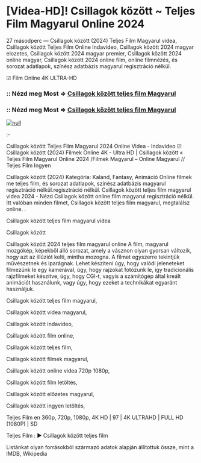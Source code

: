 # [Videa-HD]! Csillagok között ~ Teljes Film Magyarul Online 2024





27 másodperc — Csillagok között (2024) Teljes Film Magyarul videa, Csillagok között Teljes Film Online Indavideo, Csillagok között 2024 magyar elozetes, Csillagok között 2024 magyar premier, Csillagok között 2024 online magyar, Csillagok között 2024 online film, online filmnézés, és sorozat adatlapok, színész adatbázis magyarul regisztráció nélkül.

☑ Film Online 4K ULTRA-HD

### :: Nézd meg Most => [Csillagok között teljes film Magyarul](https://t.co/hzjHFNYXSq)

### :: Nézd meg Most => [Csillagok között teljes film Magyarul](https://t.co/hzjHFNYXSq)

[![null](https://static.wixstatic.com/media/855a25_043b5abeb4ae4d35ac003198e7fe56ed~mv2.gif)](https://t.co/hzjHFNYXSq)

:-

Csillagok között Teljes Film Magyarul 2024 Online Videa - Indavideo ☑ Csillagok között (2024) Filmek Online 4K - Ultra HD | Csillagok között « Teljes Film Magyarul Online 2024 /Filmek Magyarul – Online Magyarul // Teljes Film Ingyen

Csillagok között (2024) Kategória: Kaland, Fantasy, Animáció Online filmek me teljes film, és sorozat adatlapok, színész adatbázis magyarul regisztráció nélkül.regisztráció nélkül. Csillagok között teljes film magyarul videa 2024 - Nézd Csillagok között online film magyarul regisztráció nélkül. Itt valóban minden filmet, Csillagok között teljes film magyarul, megtalálsz online. .

Csillagok között teljes film magyarul videa

Csillagok között

Csillagok között 2024 teljes film magyarul online A film, magyarul mozgókép, képekből álló sorozat, amely a vásznon olyan gyorsan változik, hogy azt az illúziót kelti, mintha mozogna. A filmet egyszerre tekintjük művészetnek és iparágnak. Lehet készíteni úgy, hogy valódi jeleneteket filmezünk le egy kamerával, úgy, hogy rajzokat fotózunk le, így tradicionális rajzfilmeket készítve, úgy, hogy CGI-t, vagyis a számítógép által kreált animációt használunk, vagy úgy, hogy ezeket a technikákat egyaránt használjuk.

Csillagok között teljes film magyarul,

Csillagok között videa magyarul,

Csillagok között indavideo,

Csillagok között film online,

Csillagok között teljes film,

Csillagok között filmek magyarul,

Csillagok között online videa 720p 1080p,

Csillagok között film letöltés,

Csillagok között előzetes magyarul,

Csillagok között ingyen letöltés,

Teljes Film en 360p, 720p, 1080p, 4K HD | 97 | 4K ULTRAHD | FULL HD (1080P) | SD

Teljes Film : ► Csillagok között teljes film

Listánkat olyan forrásokból származó adatok alapján állítottuk össze, mint a IMDB, Wikipedia
